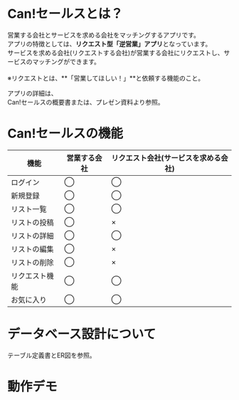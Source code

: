 # Can!セールスとは？
営業する会社とサービスを求める会社をマッチングするアプリです。<br>
アプリの特徴としては、**リクエスト型「逆営業」アプリ**となっています。<br>
サービスを求める会社(リクエストする会社)が営業する会社にリクエストし、サービスのマッチングができます。<br>
<br>
※リクエストとは、**「営業してほしい！」**と依頼する機能のこと。

アプリの詳細は、<br>
Can!セールスの概要書または、プレゼン資料より参照。

# Can!セールスの機能
|  機能  |  営業する会社  |  リクエスト会社(サービスを求める会社)  |
| ---- | ---- | ---- |
|  ログイン  |  ◯  |  ◯  |
|  新規登録  |  ◯  |  ◯  |
|  リスト一覧  |  ◯ |  ◯  |
|  リストの投稿  |  ◯  |  ×  |
|  リストの詳細  |  ◯  |  ◯  |
|  リストの編集  |  ◯  |  ×  |
|  リストの削除  |  ◯  |  ×  |
|  リクエスト機能  |  ◯  |  ◯  |
|  お気に入り  |  ◯  |  ◯  |

# データベース設計について
テーブル定義書とER図を参照。

# 動作デモ



